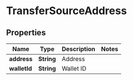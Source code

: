 

# TransferSourceAddress


## Properties

| Name | Type | Description | Notes |
|------------ | ------------- | ------------- | -------------|
|**address** | **String** | Address |  |
|**walletId** | **String** | Wallet ID |  |



